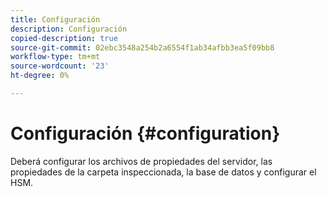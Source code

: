 ```yaml
---
title: Configuración
description: Configuración
copied-description: true
source-git-commit: 02ebc3548a254b2a6554f1ab34afbb3ea5f09bb8
workflow-type: tm+mt
source-wordcount: '23'
ht-degree: 0%

---
```


# Configuración {#configuration}

Deberá configurar los archivos de propiedades del servidor, las propiedades de la carpeta inspeccionada, la base de datos y configurar el HSM.
